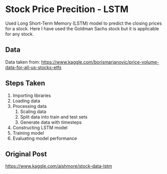 # Stock Price Precition - LSTM
Used Long Short-Term Memory (LSTM) model to predict the closing prices for a stock. 
Here I have used the Goldman Sachs stock but it is applicable for any stock.

## Data
Data taken from: https://www.kaggle.com/borismarjanovic/price-volume-data-for-all-us-stocks-etfs

## Steps Taken
1. Importing libraries
2. Loading data
3. Processing data
    1. Scaling data
    2. Split data into train and test sets
    3. Generate data with timesteps
4. Constructing LSTM model
5. Training model
6. Evaluating model performance

## Original Post
https://www.kaggle.com/aishmore/stock-data-lstm
